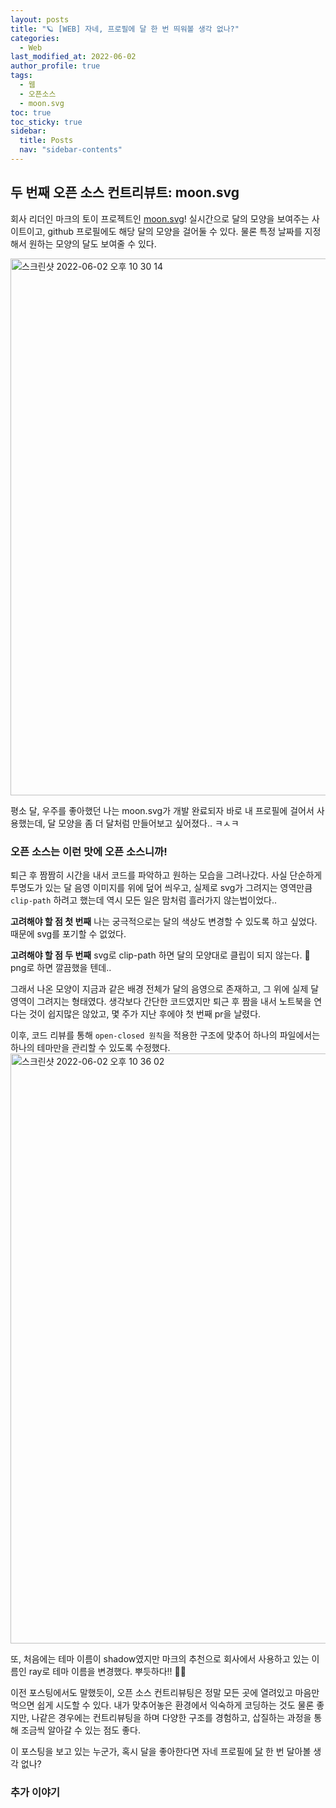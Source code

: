```yaml
---
layout: posts
title: "🪐 [WEB] 자네, 프로필에 달 한 번 띄워볼 생각 없나?"
categories:
  - Web
last_modified_at: 2022-06-02
author_profile: true
tags:
  - 웹
  - 오픈소스
  - moon.svg
toc: true
toc_sticky: true
sidebar:
  title: Posts
  nav: "sidebar-contents"
---
```



## 두 번째 오픈 소스 컨트리뷰트: moon.svg

회사 리더인 마크의 토이 프로젝트인 [moon.svg](https://moon-svg.minung.dev/)! 실시간으로 달의 모양을 보여주는 사이트이고, github 프로필에도 해당 달의 모양을 걸어둘 수 있다. 물론 특정 날짜를 지정해서 원하는 모양의 달도 보여줄 수 있다. 

<img width="859" alt="스크린샷 2022-06-02 오후 10 30 14" src="https://user-images.githubusercontent.com/48341341/171640615-402aa5b1-b636-4973-872f-7af9dada850d.png">

평소 달, 우주를 좋아했던 나는 moon.svg가 개발 완료되자 바로 내 프로필에 걸어서 사용했는데, 달 모양을 좀 더 달처럼 만들어보고 싶어졌다.. ㅋㅅㅋ


### 오픈 소스는 이런 맛에 오픈 소스니까!
퇴근 후 짬짬히 시간을 내서 코드를 파악하고 원하는 모습을 그려나갔다. 사실 단순하게 투명도가 있는 달 음영 이미지를 위에 덮어 씌우고, 실제로 svg가 그려지는 영역만큼 `clip-path` 하려고 했는데 역시 모든 일은 맘처럼 흘러가지 않는법이었다..

**고려해야 할 점 첫 번째**
나는 궁극적으로는 달의 색상도 변경할 수 있도록 하고 싶었다.
때문에 svg를 포기할 수 없었다.

**고려해야 할 점 두 번째**
svg로 clip-path 하면 달의 모양대로 클립이 되지 않는다. 🥲 png로 하면 깔끔했을 텐데..

그래서 나온 모양이 지금과 같은 배경 전체가 달의 음영으로 존재하고, 그 위에 실제 달 영역이 그려지는 형태였다.
생각보다 간단한 코드였지만 퇴근 후 짬을 내서 노트북을 연다는 것이 쉽지많은 않았고, 몇 주가 지난 후에야 첫 번째 pr을 날렸다. 

이후, 코드 리뷰를 통해 `open-closed 원칙`을 적용한 구조에 맞추어 하나의 파일에서는 하나의 테마만을 관리할 수 있도록 수정했다.
<img width="944" alt="스크린샷 2022-06-02 오후 10 36 02" src="https://user-images.githubusercontent.com/48341341/171641736-ad069784-afa1-4a89-a17c-3a18218b91df.png">

또, 처음에는 테마 이름이 shadow였지만 마크의 추천으로 회사에서 사용하고 있는 이름인 ray로 테마 이름을 변경했다. 뿌듯하다!! ✌🏻

이전 포스팅에서도 말했듯이, 오픈 소스 컨트리뷰팅은 정말 모든 곳에 열려있고 마음만 먹으면 쉽게 시도할 수 있다. 내가 맞추어놓은 환경에서 익숙하게 코딩하는 것도 물론 좋지만, 나같은 경우에는 컨트리뷰팅을 하며 다양한 구조를 경험하고, 삽질하는 과정을 통해 조금씩 알아갈 수 있는 점도 좋다.

이 포스팅을 보고 있는 누군가, 혹시 달을 좋아한다면 자네 프로필에 [달](https://moon-svg.minung.dev/) 한 번 달아볼 생각 없나?



### 추가 이야기
